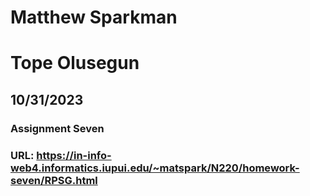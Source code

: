 # Matthew Sparkman
# Tope Olusegun
## 10/31/2023
### Assignment Seven
### URL: https://in-info-web4.informatics.iupui.edu/~matspark/N220/homework-seven/RPSG.html
